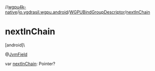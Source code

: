 //[wgpu4k-native](../../../index.md)/[io.ygdrasil.wgpu.android](../index.md)/[WGPUBindGroupDescriptor](index.md)/[nextInChain](next-in-chain.md)

# nextInChain

[android]\

@[JvmField](https://kotlinlang.org/api/core/kotlin-stdlib/kotlin.jvm/-jvm-field/index.html)

var [nextInChain](next-in-chain.md): Pointer?